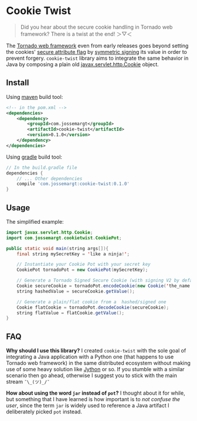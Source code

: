 # Cookie Twist

> Did you hear about the secure cookie handling in Tornado web framework?
> There is a twist at the end! ＞▽＜

The [Tornado web framework](https://github.com/tornadoweb/tornado) even from
early releases goes beyond setting the cookies' [secure attribute  flag](https://tools.ietf.org/html/rfc6265.html#section-5.2.5)
by [symmetric  signing](http://www.tornadoweb.org/en/stable/guide/security.html)
its value in order to prevent forgery. `cookie-twist` library aims to
integrate the same behavior in Java by composing a plain old [javax.servlet.http.Cookie](https://docs.oracle.com/javaee/6/api/javax/servlet/http/Cookie.html)
object.

## Install

Using [maven](https://maven.apache.org/) build tool:

```xml
<!-- in the pom.xml -->
<dependencies>
    <dependency>
        <groupId>com.jossemargt</groupId>
        <artifactId>cookie-twist</artifactId>
        <version>0.1.0</version>
    </dependency>
</dependencies>
```

Using [gradle](https://gradle.org/) build tool:

```groovy
// In the build.gradle file
dependencies {
    // ... Other dependencies
    compile 'com.jossemargt:cookie-twist:0.1.0'
}
```

## Usage

The simplified example:

```java
import javax.servlet.http.Cookie;
import com.jossemargt.cookietwist.CookiePot;

public static void main(string args[]){
    final string mySecretKey = 'like a ninja!';

    // Instantiate your Cookie Pot with your secret key
    CookiePot tornadoPot = new CookiePot(mySecretKey);

    // Generate a Tornado Signed Secure Cookie (with signing V2 by default);
    Cookie secureCookie = tornadoPot.encodeCookie(new Cookie('the_name', 'a value'));
    string hashedValue = secureCookie.getValue();

    // Generate a plain/flat cookie from a  hashed/signed one
    Cookie flatCookie = tornadoPot.decodeCookie(secureCookie);
    string flatValue = flatCookie.getValue();
}

```

## FAQ

**Why should I use this library?** I created `cookie-twist` with the sole goal
of integrating a Java application with a Python one (that happens to use Tornado
web framework) in the same distributed ecosystem without making use of some
heavy solution like [Jython](http://www.jython.org/) or so. If you stumble with
a similar scenario then go ahead, otherwise I suggest you to stick with the main
stream `¯\_(ツ)_/¯`

**How about using the word `jar` instead of `pot`?** I thought about it for
while, but something that I have learned is how important is to *not confuse the
user*, since the term `jar` is widely used to reference a Java artifact I
deliberately picked `pot` instead.
